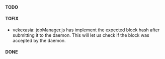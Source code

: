  
#### TODO


#### TOFIX
 * vekexasia: jobManager.js has implement the expected block hash after submitting it to the daemon. This will let us check if the block was accepted by the daemon. 



#### DONE